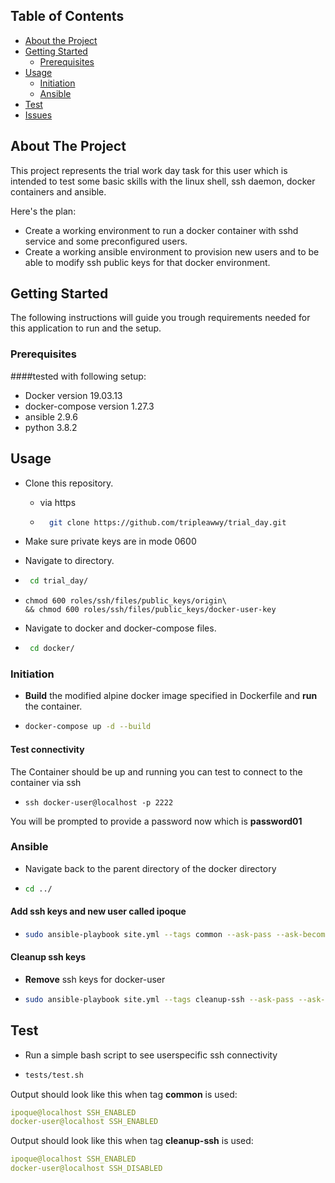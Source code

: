 <!-- TABLE OF CONTENTS -->
## Table of Contents

* [About the Project](#about-the-project)
* [Getting Started](#getting-started)
  * [Prerequisites](#prerequisites)
* [Usage](#usage)
  * [Initiation](#initiation)
  * [Ansible](#ansible)
* [Test](#test)
* [Issues](#issues)



<!-- ABOUT THE PROJECT -->
## About The Project

This project represents the trial work day task for this user which is intended to test some basic skills with the linux shell,
ssh daemon, docker containers and ansible.

Here's the plan:
* Create a working environment to run a docker container with sshd service and some preconfigured users.
* Create a working ansible environment to provision new users and to be able to
modify ssh public keys for that docker environment.

<!-- GETTING STARTED -->
## Getting Started

The following instructions will guide you trough requirements needed for this application to run and the setup.

### Prerequisites

####tested with following setup:

* Docker version 19.03.13
* docker-compose version 1.27.3
* ansible 2.9.6
* python 3.8.2


<!-- USAGE -->
## Usage
* Clone this repository.

    * via https
    * ```sh
        git clone https://github.com/tripleawwy/trial_day.git
      ```

    
* Make sure private keys are in mode 0600
* Navigate to directory.
* ```sh
   cd trial_day/
  ```
* ```
  chmod 600 roles/ssh/files/public_keys/origin\
  && chmod 600 roles/ssh/files/public_keys/docker-user-key
  ```
* Navigate to docker and docker-compose files.
* ```sh
   cd docker/
  ```
  
  

### Initiation

* **Build** the modified alpine docker image specified in Dockerfile and **run** the container.
* ```sh
  docker-compose up -d --build
  ```

#### Test connectivity
The Container should be up and running you can test to connect to the container via ssh
* ```
  ssh docker-user@localhost -p 2222
  ```
You will be prompted to provide a password now which is **password01**  
  
### Ansible

* Navigate back to the parent directory of the docker directory
* ```sh
  cd ../
  ```

#### **Add** ssh keys and new user called ipoque
* ```sh
  sudo ansible-playbook site.yml --tags common --ask-pass --ask-become-pass
  ```
#### **Cleanup** ssh keys

* **Remove** ssh keys for docker-user
* ```sh
  sudo ansible-playbook site.yml --tags cleanup-ssh --ask-pass --ask-become-pass
  ```




  <!-- Test -->
## Test

* Run a simple bash script to see userspecific ssh connectivity
* ```sh
  tests/test.sh
  ```


Output should look like this when tag **common** is used:

```yaml
ipoque@localhost SSH_ENABLED
docker-user@localhost SSH_ENABLED
```

Output should look like this when tag **cleanup-ssh** is used:

```yaml
ipoque@localhost SSH_ENABLED
docker-user@localhost SSH_DISABLED
```
